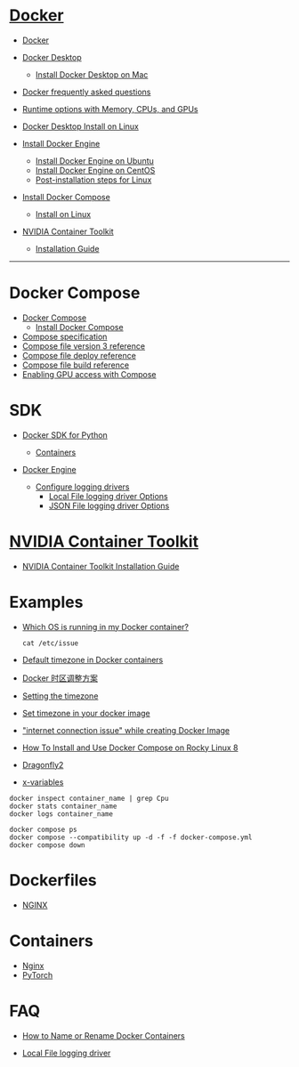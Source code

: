# [Docker](https://www.docker.com/)

+ [Docker](https://docs.docker.com/)
+ [Docker Desktop](https://docs.docker.com/desktop/)
  + [Install Docker Desktop on Mac](https://docs.docker.com/desktop/install/mac-install/)

+ [Docker frequently asked questions](https://docs.docker.com/engine/faq/)

+ [Runtime options with Memory, CPUs, and GPUs](https://docs.docker.com/config/containers/resource_constraints/)
+ [Docker Desktop Install on Linux](https://docs.docker.com/desktop/install/linux-install/)
+ [Install Docker Engine](https://docs.docker.com/engine/install/)
  + [Install Docker Engine on Ubuntu](https://docs.docker.com/engine/install/ubuntu/)
  + [Install Docker Engine on CentOS](https://docs.docker.com/engine/install/centos/)
  + [Post-installation steps for Linux](https://docs.docker.com/engine/install/linux-postinstall/)

+ [Install Docker Compose](https://docs.docker.com/compose/install/)
  + [Install on Linux](https://docs.docker.com/compose/install/linux/)

+ [NVIDIA Container Toolkit](https://github.com/NVIDIA/nvidia-docker)
  + [Installation Guide](https://docs.nvidia.com/datacenter/cloud-native/container-toolkit/install-guide.html)
<!--   + [NVIDIA Container Toolkit](https://docs.nvidia.com/datacenter/cloud-native/container-toolkit/install-guide.html) -->

---

# Docker Compose

+ [Docker Compose](https://docs.docker.com/compose/)
  + [Install Docker Compose](https://docs.docker.com/compose/install/)
+ [Compose specification](https://docs.docker.com/compose/compose-file/)
+ [Compose file version 3 reference](https://docs.docker.com/compose/compose-file/compose-file-v3/)
+ [Compose file deploy reference](https://docs.docker.com/compose/compose-file/deploy/)
+ [Compose file build reference](https://docs.docker.com/compose/compose-file/build/)
+ [Enabling GPU access with Compose](https://docs.docker.com/compose/gpu-support/)

# SDK

+ [Docker SDK for Python](https://docker-py.readthedocs.io/en/stable/index.html)
  + [Containers](https://docker-py.readthedocs.io/en/stable/containers.html)

+ [Docker Engine](https://docs.docker.com/engine/)
  + [Configure logging drivers](https://docs.docker.com/config/containers/logging/configure/)
    + [Local File logging driver Options](https://docs.docker.com/config/containers/logging/local/#options)
    + [JSON File logging driver Options](https://docs.docker.com/config/containers/logging/json-file/#options)

# [NVIDIA Container Toolkit](https://github.com/NVIDIA/nvidia-container-toolkit)

+ [NVIDIA Container Toolkit Installation Guide](https://docs.nvidia.com/datacenter/cloud-native/container-toolkit/install-guide.html)

# Examples

+ [Which OS is running in my Docker container?](https://serverfault.com/questions/805389/which-os-is-running-in-my-docker-container)

    `cat /etc/issue`

+ [Default timezone in Docker containers](https://support.circleci.com/hc/en-us/articles/115015771347-How-do-I-set-the-timezones-in-Docker-images-)
+ [Docker 时区调整方案](https://cloud.tencent.com/developer/article/1626811)
+ [Setting the timezone](https://wiki.alpinelinux.org/wiki/Setting_the_timezone)
+ [Set timezone in your docker image](https://dev.to/0xbf/set-timezone-in-your-docker-image-d22)
+ ["internet connection issue" while creating Docker Image](https://stackoverflow.com/questions/58603749/internet-connection-issue-while-creating-docker-image)

+ [How To Install and Use Docker Compose on Rocky Linux 8](https://www.digitalocean.com/community/tutorials/how-to-install-and-use-docker-compose-on-rocky-linux-8)

+ [Dragonfly2](https://github.com/dragonflyoss/Dragonfly2/blob/main/deploy/docker-compose/docker-compose.yaml)
+ [x-variables](https://github.com/guessi/docker-compose-etcd/blob/master/docker-compose.yml)

```shell
docker inspect container_name | grep Cpu
docker stats container_name
docker logs container_name

docker compose ps
docker compose --compatibility up -d -f -f docker-compose.yml
docker compose down
```

# Dockerfiles

+ [NGINX](https://github.com/nginxinc/docker-nginx)

# Containers

+ [Nginx](https://hub.docker.com/_/nginx)
+ [PyTorch](https://catalog.ngc.nvidia.com/orgs/nvidia/containers/pytorch/tags)


# FAQ

+ [How to Name or Rename Docker Containers](https://www.tecmint.com/name-docker-containers/)

+ [Local File logging driver](https://docs.docker.com/config/containers/logging/local/)
